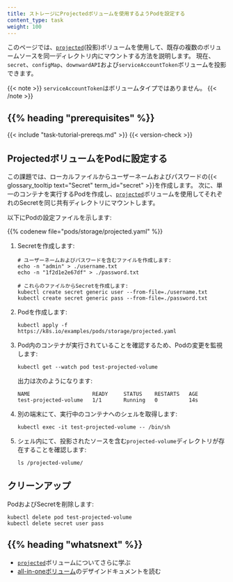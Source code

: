 ```yaml
---
title: ストレージにProjectedボリュームを使用するようPodを設定する
content_type: task
weight: 100
---
```


<!-- overview -->
このページでは、[`projected`](/docs/concepts/storage/volumes/#projected)(投影)ボリュームを使用して、既存の複数のボリュームソースを同一ディレクトリ内にマウントする方法を説明します。
現在、`secret`、`configMap`、`downwardAPI`および`serviceAccountToken`ボリュームを投影できます。

{{< note >}}
`serviceAccountToken`はボリュームタイプではありません。
{{< /note >}}


## {{% heading "prerequisites" %}}

{{< include "task-tutorial-prereqs.md" >}} {{< version-check >}}


<!-- steps -->
## ProjectedボリュームをPodに設定する

この課題では、ローカルファイルからユーザーネームおよびパスワードの{{< glossary_tooltip text="Secret" term_id="secret" >}}を作成します。
次に、単一のコンテナを実行するPodを作成し、[`projected`](/docs/concepts/storage/volumes/#projected)ボリュームを使用してそれぞれのSecretを同じ共有ディレクトリにマウントします。

以下にPodの設定ファイルを示します:

{{% codenew file="pods/storage/projected.yaml" %}}

1. Secretを作成します:

    ```shell
    # ユーザーネームおよびパスワードを含むファイルを作成します:
    echo -n "admin" > ./username.txt
    echo -n "1f2d1e2e67df" > ./password.txt

    # これらのファイルからSecretを作成します:
    kubectl create secret generic user --from-file=./username.txt
    kubectl create secret generic pass --from-file=./password.txt
    ```
1. Podを作成します:

    ```shell
    kubectl apply -f https://k8s.io/examples/pods/storage/projected.yaml
    ```
1. Pod内のコンテナが実行されていることを確認するため、Podの変更を監視します:

    ```shell
    kubectl get --watch pod test-projected-volume
    ```
    出力は次のようになります:
    ```
    NAME                    READY     STATUS    RESTARTS   AGE
    test-projected-volume   1/1       Running   0          14s
    ```
1. 別の端末にて、実行中のコンテナへのシェルを取得します:

    ```shell
    kubectl exec -it test-projected-volume -- /bin/sh
    ```
1. シェル内にて、投影されたソースを含む`projected-volume`ディレクトリが存在することを確認します:

    ```shell
    ls /projected-volume/
    ```

## クリーンアップ

PodおよびSecretを削除します:

```shell
kubectl delete pod test-projected-volume
kubectl delete secret user pass
```



## {{% heading "whatsnext" %}}

* [`projected`](/docs/concepts/storage/volumes/#projected)ボリュームについてさらに学ぶ
* [all-in-oneボリューム](https://github.com/kubernetes/community/blob/master/contributors/design-proposals/node/all-in-one-volume.md)のデザインドキュメントを読む

